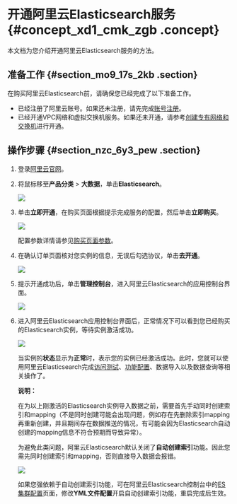 # 开通阿里云Elasticsearch服务 {#concept_xd1_cmk_zgb .concept}

本文档为您介绍开通阿里云Elasticsearch服务的方法。

## 准备工作 {#section_mo9_17s_2kb .section}

在购买阿里云Elasticsearch前，请确保您已经完成了以下准备工作。

-   已经注册了阿里云账号。如果还未注册，请先完成[账号注册](https://account.aliyun.com/register/register.html)。
-   已经开通VPC网络和虚拟交换机服务。如果还未开通，请参考[创建专有网络和交换机](../../../../cn.zh-CN/用户指南/专有网络和子网/管理专有网络.md#section_ufw_rhv_rdb)进行开通。

## 操作步骤 {#section_nzc_6y3_pew .section}

1.  登录[阿里云官网](https://account.aliyun.com/)。
2.  将鼠标移至**产品分类** \> **大数据**，单击**Elasticsearch**。

    ![](http://static-aliyun-doc.oss-cn-hangzhou.aliyuncs.com/assets/img/134282/156384455550484_zh-CN.png)

3.  单击**立即开通**，在购买页面根据提示完成服务的配置，然后单击**立即购买**。

    ![](http://static-aliyun-doc.oss-cn-hangzhou.aliyuncs.com/assets/img/134282/156384455550486_zh-CN.png)

    配置参数详情请参见[购买页面参数](cn.zh-CN/快速入门/购买页面参数.md#)。

4.  在确认订单页面核对您实例的信息，无误后勾选协议，单击**去开通**。

    ![](http://static-aliyun-doc.oss-cn-hangzhou.aliyuncs.com/assets/img/134282/156384455539933_zh-CN.png)

5.  提示开通成功后，单击**管理控制台**，进入阿里云Elasticsearch的应用控制台界面。

    ![](http://static-aliyun-doc.oss-cn-hangzhou.aliyuncs.com/assets/img/134282/156384455539934_zh-CN.png)

6.  进入阿里云Elasticsearch应用控制台界面后，正常情况下可以看到您已经购买的Elasticsearch实例，等待实例激活成功。

    ![](http://static-aliyun-doc.oss-cn-hangzhou.aliyuncs.com/assets/img/134282/156384455639935_zh-CN.png)

    当实例的**状态**显示为**正常**时，表示您的实例已经激活成功。此时，您就可以使用阿里云Elasticsearch完成[访问测试](cn.zh-CN/快速入门/ES访问测试.md#)、[功能配置](cn.zh-CN/快速入门/Elasticsearch功能配置.md#)、数据导入以及数据查询等相关操作了。

    **说明：** 

    在为以上刚激活的Elasticsearch实例导入数据之前，需要首先手动同时创建索引和mapping（不是同时创建可能会出现问题，例如存在先删除索引mapping再重新创建，并且期间存在数据推送的情况，有可能会因为Elasticsearch自动创建的mapping信息不符合预期而导致异常）。

    为避免此类问题，阿里云Elasticsearch默认关闭了**自动创建索引**功能。因此您需先同时创建索引和mapping，否则直接导入数据会报错。

    ![](http://static-aliyun-doc.oss-cn-hangzhou.aliyuncs.com/assets/img/134282/156384455639936_zh-CN.png)

    如果您强依赖于自动创建索引功能，可在阿里云Elasticsearch控制台中的[ES集群配置](../../../../cn.zh-CN/用户指南/实例管理/ES集群配置.md#)页面，修改**YML文件配置**开启自动创建索引功能，重启完成后生效。


